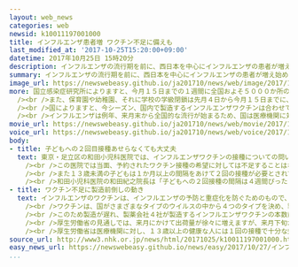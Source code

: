 ```yaml
---
layout: web_news
categories: web
newsid: k10011197001000
title: インフルエンザ患者増 ワクチン不足に備えも
last_modified_at: '2017-10-25T15:20:00+09:00'
datetime: 2017年10月25日 15時20分
description: インフルエンザの流行期を前に、西日本を中心にインフルエンザの患者が増え始めていて、ことしはワクチンの製造量が去年の使用量を下回る見通しであることから、各医療機関では子どもやお年寄りなどに対して、接種する時期をかかりつけの医師などと早めに相談するよう呼びかけています。
summary: インフルエンザの流行期を前に、西日本を中心にインフルエンザの患者が増え始めていて、ことしはワクチンの製造量が去年の使用量を下回る見通しであることから、各医療機関では子どもやお年寄りなどに対して、接種する時期をかかりつけの医師などと早めに相談するよう呼びかけています。
image_url: https://newswebeasy.github.io/ja201710/news/web/image/2017/10/25/K10011197001_1710251421_1710251427_01_02.jpg
more: 国立感染症研究所によりますと、今月１５日までの１週間に全国およそ５０００か所の医療機関から報告を受けた医療機関当たりのインフルエンザの患者数は、沖縄県で４．１４人と夏場から高い状態が続いているほか、長崎県で０．５０人、山口県で０．３５人などと西日本を中心に増え始めていて、全国の平均は０．１７人となっています。<br
  /><br />また、保育園や幼稚園、それに学校の学級閉鎖は先月４日から今月１５日までに、沖縄県で１２、東京都で１０、千葉県で６となるなど全国の学級閉鎖は７３となっています。<br
  /><br />国によりますと、今シーズン、国内で製造するインフルエンザワクチンは合わせて２５２８万本と、昨シーズンに実際に使用された数よりも１１４万本少なくなる見通しで、ワクチンの供給が需要を下回る時期があると予測されていることから、作業の一部を前倒しで行うなどして需要に追いつかない事態を避ける方針です。<br
  /><br />インフルエンザは例年、来月末から全国的な流行が始まるため、国は医療機関に対し、１３歳以上の人へは１回の接種を徹底することや必要以上のワクチンの発注をしないよう通知したほか、各医療機関では子どもとお年寄り、それに呼吸器などに病気がある人を中心に、早めにかかりつけの医師と相談して接種する時期を相談するよう呼びかけています。
movie_url: https://newswebeasy.github.io/ja201710/news/web/movie/2017/10/25/k10011197001_201710251519_201710251522.mp4
voice_url: https://newswebeasy.github.io/ja201710/news/web/voice/2017/10/25/k10011197001_201710251519_201710251522.mp3
body:
- title: 子どもへの２回目接種あせらなくても大丈夫
  text: 東京・足立区の和田小児科医院では、インフルエンザワクチンの接種についての問い合わせが昨シーズンより多くなっているということです。<br />この日は、診療時間がはじまるとともに子どもを連れた母親などが次々と訪れて、嫌がる子どもをなだめながらインフルエンザのワクチンを注射器で肩に接種していました。<br
    /><br />この医院では当面、予約されたワクチン接種の希望に対しては不足することはないということですが、発注した量がすべて納品されていないため、希望する人には必要性が高いかどうかをきいたうえで、緊急性の高くない人には「ワクチンが十分に入荷する時期まで接種を待ってほしい」と呼びかけています。<br
    /><br />また１３歳未満の子どもは１か月以上の間隔をあけて２回の接種が必要とされていますが、保護者に対しては２回目の接種をワクチンの在庫がそろう１２月にしても、例年の流行のピークには間に合うため必要以上に心配する必要はないとしています。<br
    /><br />和田小児科医院の和田紀之院長は「子どもへの２回接種の間隔は４週間ぴったりである必要はなく、それ以上、期間をあけても問題はない。また、高齢者は免疫の持続期間が若い人に比べて短いとされているのであせって早く接種するのではなく、流行がピークを迎える１か月程前に接種するほうが効果は高いと考えられる」と話しています。そのうえで、「万が一ワクチンを求めて複数の医療機関に重複して予約をすると、ワクチンの見かけの需要が実際よりも高くなってしまい、結果的に必要な人に届かなくなるおそれもあるので重複した予約は絶対にせず、健康な成人については落ち着いてワクチンの供給が安定するのを待ってほしい」と呼びかけています。
- title: ワクチン不足に製造前倒しの動き
  text: インフルエンザのワクチンは、インフルエンザの予防と重症化を防ぐためのもので、６０歳以上の一定の病気がある人と６５歳以上の高齢者に対しては費用の一部を国が負担して受けることができるほか、そのほかの人も任意で接種を受けることができます。また、免疫が十分に発達していない生後６か月から１３歳未満の子どもに対しては２回接種することになっています。<br
    /><br />ワクチンは、国がさまざまなタイプのウイルスの中から４つのタイプを決め、製薬会社が混合したものを製造しますが、このうち１種類のタイプのワクチンで十分な量が製造できないことがわかり、国は急きょ、別のタイプに切り替えました。<br
    /><br />このため製造が遅れ、製薬会社４社が製造するインフルエンザワクチンの本数はおよそ２５２８万本と、前のシーズンより製造数を２６５万本少なく、昨シーズンに実際に使用された数を１１４万本下回る予測です。<br
    /><br />厚生労働省の見通しでは、来月にかけて出荷量が徐々に増えますが、来月下旬から１２月の上旬にかけて、供給が需要を下回るという予測があることから、安全性の検査を前倒しで行うなどして、需要に見合う量が出荷できるよう対策を始めているとしています。<br
    /><br />厚生労働省は医療機関に対し、１３歳以上の健康な人には１回の接種で十分な効果が得られることを知らせて、２回接種をしないことや、必要以上のワクチンの発注をしないよう通知したほか、各医療機関では子どもとお年寄り、それに呼吸器などに病気がある人を中心に早めに掛かりつけの医師と相談して接種する時期を相談するよう呼びかけています。
source_url: http://www3.nhk.or.jp/news/html/20171025/k10011197001000.html
easy_news_url: https://newswebeasy.github.io/news/easy/2017/10/27/インフルエンザになる人が増え始めている
...
```

